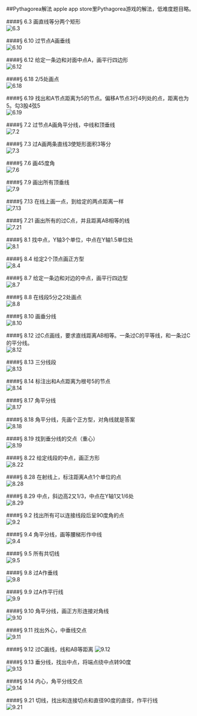 ##Pythagorea解法
apple app store里Pythagorea游戏的解法，低难度题目略。


####§ 6.3
画直线等分两个矩形  
![6.3](solving/Pythagorea/6.3.png)

####§ 6.10
过节点A画垂线  
![6.10](solving/Pythagorea/6.10.png)

####§ 6.12
给定一条边和对面中点A，画平行四边形  
![6.12](solving/Pythagorea/6.12.png)

####§ 6.18
2/5处画点  
![6.18](solving/Pythagorea/6.18.png)

####§ 6.19
找出和A节点距离为5的节点。偏移A节点3行4列处的点，距离也为5。勾3股4弦5   
![6.19](solving/Pythagorea/6.19.png)

####§ 7.2
过节点A画角平分线，中线和顶垂线  
![7.2](solving/Pythagorea/7.2.png)

####§ 7.3
过A画两条直线3使矩形面积3等分  
![7.3](solving/Pythagorea/7.3.png)

####§ 7.6
画45度角  
![7.6](solving/Pythagorea/7.6.png)

####§ 7.9
画出所有顶垂线  
![7.9](solving/Pythagorea/7.9.png)

####§ 7.13
在线上画一点，到给定的两点距离一样  
![7.13](solving/Pythagorea/7.13.png)

####§ 7.21
画出所有的过C点，并且距离AB相等的线  
![7.21](solving/Pythagorea/7.21.png)

####§ 8.1
找中点，Y轴3个单位，中点在Y轴1.5单位处  
![8.1](solving/Pythagorea/8.1.png)

####§ 8.4
给定2个顶点画正方型  
![8.4](solving/Pythagorea/8.4.png)

####§ 8.7
给定一条边和对边的中点，画平行四边型  
![8.7](solving/Pythagorea/8.7.png)

####§ 8.8
在线段5分之2处画点  
![8.8](solving/Pythagorea/8.8.png)

####§ 8.10
画垂分线  
![8.10](solving/Pythagorea/8.10.png)

####§ 8.12
过C点画线，要求直线距离AB相等。一条过C的平等线，和一条过C的平分线。  
![8.12](solving/Pythagorea/8.12.png)

####§ 8.13
三分线段  
![8.13](solving/Pythagorea/8.13.png)

####§ 8.14
标注出和A点距离为根号5的节点  
![8.14](solving/Pythagorea/8.14.png)

####§ 8.17
角平分线  
![8.17](solving/Pythagorea/8.17.png)

####§ 8.18
角平分线，先画个正方型，对角线就是答案  
![8.18](solving/Pythagorea/8.18.png)

####§ 8.19
找到垂分线的交点（重心）  
![8.19](solving/Pythagorea/8.19.png)

####§ 8.22
给定线段的中点，画正方形  
![8.22](solving/Pythagorea/8.22.png)

####§ 8.28
在射线上，标注距离A点1个单位的点  
![8.28](solving/Pythagorea/8.28.png)

####§ 8.29
中点，斜边高2又1/3，中点在Y轴1又1/6处  
![8.29](solving/Pythagorea/8.29.png)

####§ 9.2
找出所有可以连接线段后呈90度角的点  
![9.2](solving/Pythagorea/9.2.png)

####§ 9.4
角平分线，画等腰梯形作中线  
![9.4](solving/Pythagorea/9.4.png)

####§ 9.5
所有共切线  
![9.5](solving/Pythagorea/9.5.png)

####§ 9.8
过A作垂线  
![9.8](solving/Pythagorea/9.8.png)

####§ 9.9
过A作平行线  
![9.9](solving/Pythagorea/9.9.png)

####§ 9.10
角平分线，画正方形连接对角线  
![9.10](solving/Pythagorea/9.10.png)

####§ 9.11
找出外心，中垂线交点  
![9.11](solving/Pythagorea/9.11.png)

####§ 9.12
过C画线，线和AB等距离
![9.12](solving/Pythagorea/9.12.png)

####§ 9.13
垂分线，找出中点，将端点绕中点转90度  
![9.13](solving/Pythagorea/9.13.png)

####§ 9.14
内心，角平分线交点  
![9.14](solving/Pythagorea/9.14.png)

####§ 9.21
切线，找出和连接切点和直径90度的直径，作平行线  
![9.21](solving/Pythagorea/9.21.png)





